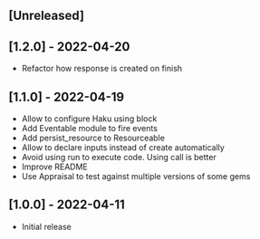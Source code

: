 ## [Unreleased]

## [1.2.0] - 2022-04-20
- Refactor how response is created on finish

## [1.1.0] - 2022-04-19
- Allow to configure Haku using block
- Add Eventable module to fire events
- Add persist_resource to Resourceable
- Allow to declare inputs instead of create automatically
- Avoid using run to execute code. Using call is better
- Improve README
- Use Appraisal to test against multiple versions of some gems

## [1.0.0] - 2022-04-11
- Initial release
